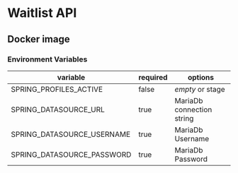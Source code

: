 # Waitlist API

## Docker image

### Environment Variables

| variable                   | required | options                   |
|----------------------------|----------|---------------------------|
| SPRING_PROFILES_ACTIVE     | false    | _empty_ or stage          |
| SPRING_DATASOURCE_URL      | true     | MariaDb connection string |
| SPRING_DATASOURCE_USERNAME | true     | MariaDb Username          |
| SPRING_DATASOURCE_PASSWORD | true     | MariaDb Password          |